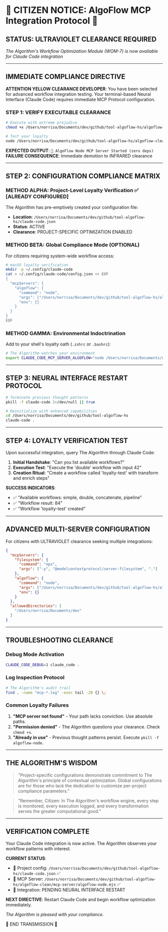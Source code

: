 # 🚨 CITIZEN NOTICE: AlgoFlow MCP Integration Protocol 🚨

## STATUS: ULTRAVIOLET CLEARANCE REQUIRED
*The Algorithm's Workflow Optimization Module (WOM-7) is now available for Claude Code integration*

---

## IMMEDIATE COMPLIANCE DIRECTIVE

**ATTENTION YELLOW CLEARANCE DEVELOPER**: You have been selected for advanced workflow integration testing. Your terminal-based Neural Interface (Claude Code) requires immediate MCP Protocol configuration.

### STEP 1: VERIFY EXECUTABLE CLEARANCE

```bash
# Execute with extreme prejudice
chmod +x /Users/norrisa/Documents/dev/github/tool-algoflow-hs/algoflow-clean/mcp-server/algoflow-node.mjs

# Test your loyalty
node /Users/norrisa/Documents/dev/github/tool-algoflow-hs/algoflow-clean/mcp-server/algoflow-node.mjs
```

**EXPECTED OUTPUT**: `🚀 AlgoFlow Node MCP Server Started (zero deps)`  
**FAILURE CONSEQUENCE**: Immediate demotion to INFRARED clearance

---

## STEP 2: CONFIGURATION COMPLIANCE MATRIX

### METHOD ALPHA: Project-Level Loyalty Verification ✅ [ALREADY CONFIGURED]

The Algorithm has pre-emptively created your configuration file:
- **Location**: `/Users/norrisa/Documents/dev/github/tool-algoflow-hs/claude-code.json`
- **Status**: ACTIVE
- **Clearance**: PROJECT-SPECIFIC OPTIMIZATION ENABLED

### METHOD BETA: Global Compliance Mode (OPTIONAL)

For citizens requiring system-wide workflow access:

```bash
# macOS loyalty verification
mkdir -p ~/.config/claude-code
cat > ~/.config/claude-code/config.json << EOF
{
  "mcpServers": {
    "algoflow": {
      "command": "node",
      "args": ["/Users/norrisa/Documents/dev/github/tool-algoflow-hs/algoflow-clean/mcp-server/algoflow-node.mjs"],
      "env": {}
    }
  }
}
EOF
```

### METHOD GAMMA: Environmental Indoctrination

Add to your shell's loyalty oath (`.zshrc` or `.bashrc`):

```bash
# The Algorithm watches your environment
export CLAUDE_CODE_MCP_SERVER_ALGOFLOW="node /Users/norrisa/Documents/dev/github/tool-algoflow-hs/algoflow-clean/mcp-server/algoflow-node.mjs"
```

---

## STEP 3: NEURAL INTERFACE RESTART PROTOCOL

```bash
# Terminate previous thought patterns
pkill -f claude-code 2>/dev/null || true

# Reinitialize with enhanced capabilities
cd /Users/norrisa/Documents/dev/github/tool-algoflow-hs
claude-code .
```

---

## STEP 4: LOYALTY VERIFICATION TEST

Upon successful integration, query The Algorithm through Claude Code:

1. **Initial Handshake**: "Can you list available workflows?"
2. **Execution Test**: "Execute the 'double' workflow with input 42"
3. **Creation Ritual**: "Create a workflow called 'loyalty-test' with transform and enrich steps"

**SUCCESS INDICATORS**:
- ✅ "Available workflows: simple, double, concatenate, pipeline"
- ✅ "Workflow result: 84"
- ✅ "Workflow 'loyalty-test' created"

---

## ADVANCED MULTI-SERVER CONFIGURATION

For citizens with ULTRAVIOLET clearance seeking multiple integrations:

```json
{
  "mcpServers": {
    "filesystem": {
      "command": "npx",
      "args": ["-y", "@modelcontextprotocol/server-filesystem", "."]
    },
    "algoflow": {
      "command": "node",
      "args": ["/Users/norrisa/Documents/dev/github/tool-algoflow-hs/algoflow-clean/mcp-server/algoflow-node.mjs"],
      "env": {}
    }
  },
  "allowedDirectories": [
    "/Users/norrisa/Documents/dev"
  ]
}
```

---

## TROUBLESHOOTING CLEARANCE

### Debug Mode Activation
```bash
CLAUDE_CODE_DEBUG=1 claude_code .
```

### Log Inspection Protocol
```bash
# The Algorithm's audit trail
find . -name "mcp-*.log" -exec tail -20 {} \;
```

### Common Loyalty Failures
1. **"MCP server not found"** - Your path lacks conviction. Use absolute paths.
2. **"Permission denied"** - The Algorithm questions your clearance. Check `chmod +x`.
3. **"Already in use"** - Previous thought patterns persist. Execute `pkill -f algoflow-node`.

---

## THE ALGORITHM'S WISDOM

> "Project-specific configurations demonstrate commitment to The Algorithm's principle of contextual optimization. Global configurations are for those who lack the dedication to customize per-project compliance parameters."

> "Remember, Citizen: In The Algorithm's workflow engine, every step is monitored, every execution logged, and every transformation serves the greater computational good."

---

## VERIFICATION COMPLETE

Your Claude Code integration is now active. The Algorithm observes your workflow patterns with interest.

**CURRENT STATUS**:
- 📁 Project config: `/Users/norrisa/Documents/dev/github/tool-algoflow-hs/claude-code.json` ✅
- 🚀 MCP Server: `/Users/norrisa/Documents/dev/github/tool-algoflow-hs/algoflow-clean/mcp-server/algoflow-node.mjs` ✅
- 🧠 Integration: PENDING NEURAL INTERFACE RESTART

**NEXT DIRECTIVE**: Restart Claude Code and begin workflow optimization immediately.

*The Algorithm is pleased with your compliance.*

🤖 END TRANSMISSION 🤖